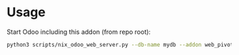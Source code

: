 # Usage

Start Odoo including this addon (from repo root):

```bash
python3 scripts/nix_odoo_web_server.py --db-name mydb --addon web_pivot_computed_measure
```
